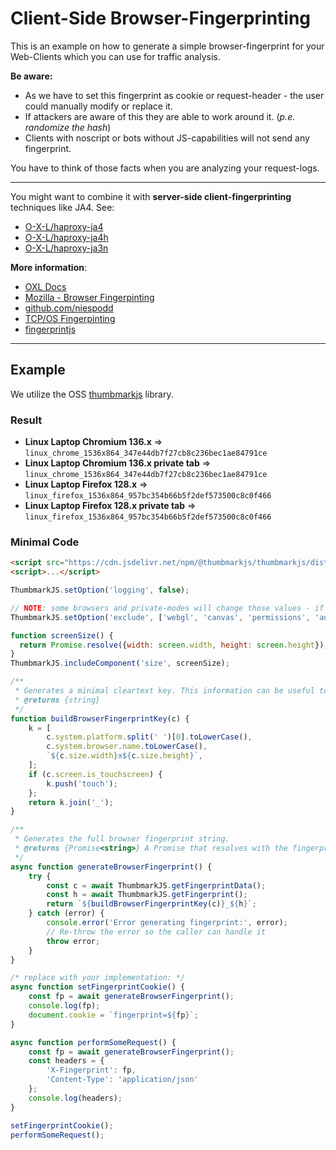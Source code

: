 # Client-Side Browser-Fingerprinting

This is an example on how to generate a simple browser-fingerprint for your Web-Clients which you can use for traffic analysis.

**Be aware:**

* As we have to set this fingerprint as cookie or request-header - the user could manually modify or replace it.
* If attackers are aware of this they are able to work around it. (*p.e. randomize the hash*)
* Clients with noscript or bots without JS-capabilities will not send any fingerprint.

You have to think of those facts when you are analyzing your request-logs.

----

You might want to combine it with **server-side client-fingerprinting** techniques like JA4. See:

* [O-X-L/haproxy-ja4](https://github.com/O-X-L/haproxy-ja4)
* [O-X-L/haproxy-ja4h](https://github.com/O-X-L/haproxy-ja4h)
* [O-X-L/haproxy-ja3n](https://github.com/O-X-L/haproxy-ja3n)

**More information**:

* [OXL Docs](https://docs.o-x-l.com/waf/2_fingerprinting.html)
* [Mozilla - Browser Fingerpinting](https://developer.mozilla.org/en-US/docs/Glossary/Fingerprinting)
* [github.com/niespodd](https://github.com/niespodd/browser-fingerprinting)
* [TCP/OS Fingerpinting](https://incolumitas.com/2021/03/13/tcp-ip-fingerprinting-for-vpn-and-proxy-detection/)
* [fingerprintjs](https://fingerprint.com/blog/browser-fingerprinting-techniques/)

----

## Example

We utilize the OSS [thumbmarkjs](https://github.com/thumbmarkjs/thumbmarkjs) library.

### Result

* **Linux Laptop Chromium 136.x** => `linux_chrome_1536x864_347e44db7f27cb8c236bec1ae84791ce`
* **Linux Laptop Chromium 136.x private tab** => `linux_chrome_1536x864_347e44db7f27cb8c236bec1ae84791ce`
* **Linux Laptop Firefox 128.x** => `linux_firefox_1536x864_957bc354b66b5f2def573500c8c0f466`
* **Linux Laptop Firefox 128.x private tab** => `linux_firefox_1536x864_957bc354b66b5f2def573500c8c0f466`

### Minimal Code

```html
<script src="https://cdn.jsdelivr.net/npm/@thumbmarkjs/thumbmarkjs/dist/thumbmark.umd.js"></script>
<script>...</script>
```

```js
ThumbmarkJS.setOption('logging', false);

// NOTE: some browsers and private-modes will change those values - if you don't care about that or want more 'uniqueness' you can remove the entries
ThumbmarkJS.setOption('exclude', ['webgl', 'canvas', 'permissions', 'audio.sampleHash']);

function screenSize() {
  return Promise.resolve({width: screen.width, height: screen.height});
}
ThumbmarkJS.includeComponent('size', screenSize);

/**
 * Generates a minimal cleartext key. This information can be useful to categorize requests.
 * @returns {string}
 */
function buildBrowserFingerprintKey(c) {
    k = [
        c.system.platform.split(' ')[0].toLowerCase(),
        c.system.browser.name.toLowerCase(),
        `${c.size.width}x${c.size.height}`,
    ];
    if (c.screen.is_touchscreen) {
        k.push('touch');
    };
    return k.join('_');
}

/**
 * Generates the full browser fingerprint string.
 * @returns {Promise<string>} A Promise that resolves with the fingerprint string.
 */
async function generateBrowserFingerprint() {
    try {
        const c = await ThumbmarkJS.getFingerprintData();
        const h = await ThumbmarkJS.getFingerprint();
        return `${buildBrowserFingerprintKey(c)}_${h}`;
    } catch (error) {
        console.error('Error generating fingerprint:', error);
        // Re-throw the error so the caller can handle it
        throw error;
    }
}

/* replace with your implementation: */
async function setFingerprintCookie() {
    const fp = await generateBrowserFingerprint();
    console.log(fp);
    document.cookie = `fingerprint=${fp}`;
}

async function performSomeRequest() {
    const fp = await generateBrowserFingerprint();
    const headers = {
        'X-Fingerprint': fp,
        'Content-Type': 'application/json'
    };
    console.log(headers);
}

setFingerprintCookie();
performSomeRequest();
```
